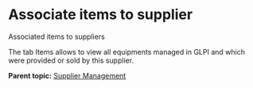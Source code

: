 Associate items to supplier
===========================

Associated items to suppliers

The tab Items allows to view all equipments managed in GLPI and which
were provided or sold by this supplier.

**Parent topic:** [Supplier
Management](../glpi/management_supplier.html "Suppliers are managed via menu Management > Suppliers")

